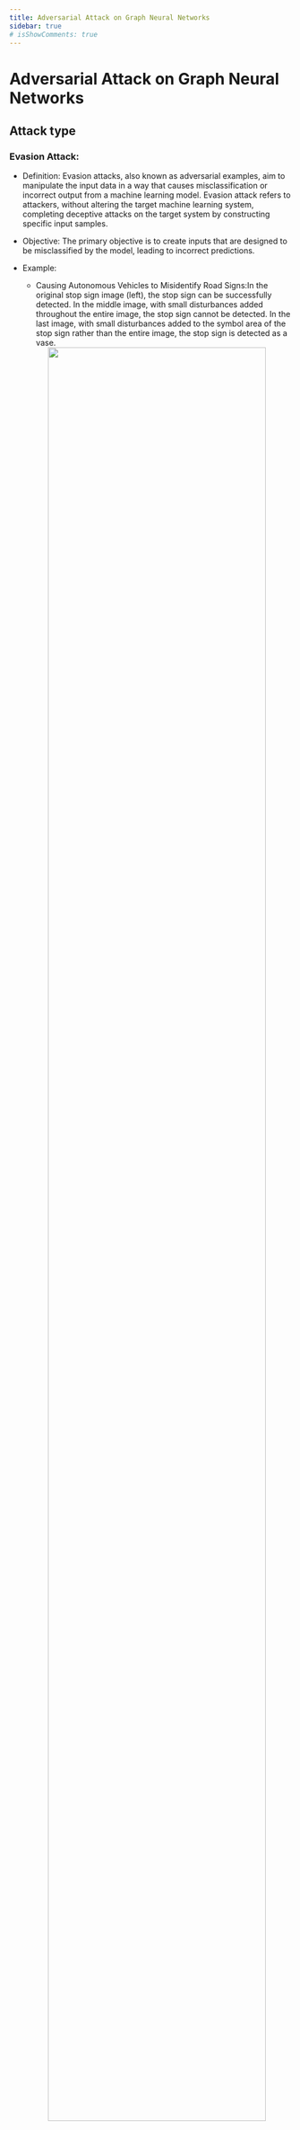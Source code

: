 ```yaml
---
title: Adversarial Attack on Graph Neural Networks
sidebar: true
# isShowComments: true
---
```

# Adversarial Attack on Graph Neural Networks
<ClientOnly>
<title-pv/>
</ClientOnly>

## Attack type

### Evasion Attack:
* Definition: Evasion attacks, also known as adversarial examples, aim to manipulate the input data in a way that causes misclassification or incorrect output from a machine learning model. Evasion attack refers to attackers, without altering the target machine learning system, completing deceptive attacks on the target system by constructing specific input samples.
* Objective: The primary objective is to create inputs that are designed to be misclassified by the model, leading to incorrect predictions.
* Example:
  * Causing Autonomous Vehicles to Misidentify Road Signs:In the original stop sign image (left), the stop sign can be successfully detected. In the middle image, with small disturbances added throughout the entire image, the stop sign cannot be detected. In the last image, with small disturbances added to the symbol area of the stop sign rather than the entire image, the stop sign is detected as a vase.
  <div style="text-align: center;">
  <img src="/img/traffic.png" style="margin-bottom: -20px;" width="90%" height="90%">
  </div>

  * Deceiving Facial Recognition Systems: In a paper from CMU, wearing specially designed glasses can trick even the most advanced facial recognition software. These glasses not only make the wearer disappear from artificial intelligence recognition systems but also cause AI to mistake the wearer for someone else. Considering the widespread application of facial recognition systems today, the consequences could be dire if this method is maliciously exploited.
  <div style="text-align: center;">
  <img src="/img/face.png" style="margin-bottom: -20px;" width="90%" height="90%">
  </div>

  * Attacking Speech Recognition Systems: Generating audio commands that create confusion by reverse engineering normal commands (such as a segment of noise indistinguishable by humans), causing them to be correctly recognized as corresponding voice commands on Samsung Galaxy S4 and iPhone 6. This manipulation leads to actions like switching the phone to flight mode or dialing emergency services.
  <div style="text-align: center;">
  <img src="/img/radio.png" style="margin-bottom: -20px;" width="90%" height="90%">
  </div>

### Backdoor Attack:
* Definition: Backdoor attacks involve the intentional insertion of a hidden pattern or trigger during the training phase, causing the model to behave unexpectedly when exposed to specific inputs during deployment.
* Objective: The attacker aims to create a "backdoor" that can be exploited to manipulate the model's predictions under certain conditions.
* Example: Training a face recognition model with a hidden trigger that causes misidentification when a specific pattern is present in an image.

### Poisoning Attack:
* Definition: Backdoor attacks involve the insertion of a hidden pattern or trigger into a machine learning model during the training phase. This trigger, known as a "backdoor," can be exploited to produce specific outputs when a particular, often rare, input pattern is present.
* Objective: Backdoor attacks aim to compromise the model's behavior in a targeted manner, usually without affecting its overall performance on regular data.

<!-- ## Subtype of attack

## Instances
 -->

<ClientOnly>
  <leave/>
</ClientOnly/>